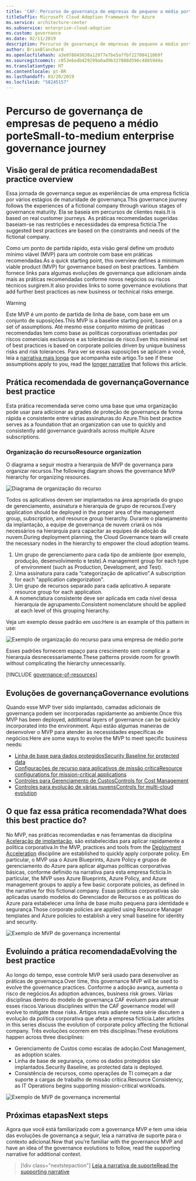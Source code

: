 ```yaml
---
title: 'CAF: Percurso de governança de empresas de pequeno a médio porte'
titleSuffix: Microsoft Cloud Adoption Framework for Azure
ms.service: architecture-center
ms.subservice: enterprise-cloud-adoption
ms.custom: governance
ms.date: 02/11/2019
description: Percurso de governança de empresas de pequeno a médio porte
author: BrianBlanchard
ms.openlocfilehash: a3e078845038a12977e7be5affbf22708411069f
ms.sourcegitcommit: c053e6edb429299a0ad9b327888d596c48859d4a
ms.translationtype: HT
ms.contentlocale: pt-BR
ms.lasthandoff: 03/20/2019
ms.locfileid: "58245157"
---
```

# <a name="small-to-medium-enterprise-governance-journey"></a><span data-ttu-id="89bbc-103">Percurso de governança de empresas de pequeno a médio porte</span><span class="sxs-lookup"><span data-stu-id="89bbc-103">Small-to-medium enterprise governance journey</span></span>

## <a name="best-practice-overview"></a><span data-ttu-id="89bbc-104">Visão geral de prática recomendada</span><span class="sxs-lookup"><span data-stu-id="89bbc-104">Best practice overview</span></span>

<span data-ttu-id="89bbc-105">Essa jornada de governança segue as experiências de uma empresa fictícia por vários estágios de maturidade de governança.</span><span class="sxs-lookup"><span data-stu-id="89bbc-105">This governance journey follows the experiences of a fictional company through various stages of governance maturity.</span></span> <span data-ttu-id="89bbc-106">Ela se baseia em percursos de clientes reais.</span><span class="sxs-lookup"><span data-stu-id="89bbc-106">It is based on real customer journeys.</span></span> <span data-ttu-id="89bbc-107">As práticas recomendadas sugeridas baseiam-se nas restrições e necessidades da empresa fictícia.</span><span class="sxs-lookup"><span data-stu-id="89bbc-107">The suggested best practices are based on the constraints and needs of the fictional company.</span></span>

<span data-ttu-id="89bbc-108">Como um ponto de partida rápido, esta visão geral define um produto mínimo viável (MVP) para um controle com base em práticas recomendadas.</span><span class="sxs-lookup"><span data-stu-id="89bbc-108">As a quick starting point, this overview defines a minimum viable product (MVP) for governance based on best practices.</span></span> <span data-ttu-id="89bbc-109">Também fornece links para algumas evoluções de governança que adicionam ainda mais as práticas recomendadas conforme novos negócios ou riscos técnicos surgirem.</span><span class="sxs-lookup"><span data-stu-id="89bbc-109">It also provides links to some governance evolutions that add further best practices as new business or technical risks emerge.</span></span>

> [!WARNING]
> <span data-ttu-id="89bbc-110">Este MVP é um ponto de partida de linha de base, com base em um conjunto de suposições.</span><span class="sxs-lookup"><span data-stu-id="89bbc-110">This MVP is a baseline starting point, based on a set of assumptions.</span></span> <span data-ttu-id="89bbc-111">Até mesmo esse conjunto mínimo de práticas recomendadas tem como base as políticas corporativas orientadas por riscos comerciais exclusivos e as tolerâncias de risco.</span><span class="sxs-lookup"><span data-stu-id="89bbc-111">Even this minimal set of best practices is based on corporate policies driven by unique business risks and risk tolerances.</span></span> <span data-ttu-id="89bbc-112">Para ver se essas suposições se aplicam a você, leia a [narrativa mais longa](./narrative.md) que acompanha este artigo.</span><span class="sxs-lookup"><span data-stu-id="89bbc-112">To see if these assumptions apply to you, read the [longer narrative](./narrative.md) that follows this article.</span></span>

## <a name="governance-best-practice"></a><span data-ttu-id="89bbc-113">Prática recomendada de governança</span><span class="sxs-lookup"><span data-stu-id="89bbc-113">Governance best practice</span></span>

<span data-ttu-id="89bbc-114">Esta prática recomendada serve como uma base que uma organização pode usar para adicionar as grades de proteção de governança de forma rápida e consistente entre várias assinaturas do Azure.</span><span class="sxs-lookup"><span data-stu-id="89bbc-114">This best practice serves as a foundation that an organization can use to quickly and consistently add governance guardrails across multiple Azure subscriptions.</span></span>

### <a name="resource-organization"></a><span data-ttu-id="89bbc-115">Organização do recurso</span><span class="sxs-lookup"><span data-stu-id="89bbc-115">Resource organization</span></span>

<span data-ttu-id="89bbc-116">O diagrama a seguir mostra a hierarquia de MVP de governança para organizar recursos.</span><span class="sxs-lookup"><span data-stu-id="89bbc-116">The following diagram shows the governance MVP hierarchy for organizing resources.</span></span>

![Diagrama de organização do recurso](../../../_images/governance/resource-organization.png)

<span data-ttu-id="89bbc-118">Todos os aplicativos devem ser implantados na área apropriada do grupo de gerenciamento, assinatura e hierarquia de grupo de recursos.</span><span class="sxs-lookup"><span data-stu-id="89bbc-118">Every application should be deployed in the proper area of the management group, subscription, and resource group hierarchy.</span></span> <span data-ttu-id="89bbc-119">Durante o planejamento da implantação, a equipe de governança de nuvem criará os nós necessários na hierarquia para capacitar as equipes de adoção da nuvem.</span><span class="sxs-lookup"><span data-stu-id="89bbc-119">During deployment planning, the Cloud Governance team will create the necessary nodes in the hierarchy to empower the cloud adoption teams.</span></span>  

1. <span data-ttu-id="89bbc-120">Um grupo de gerenciamento para cada tipo de ambiente (por exemplo, produção, desenvolvimento e teste).</span><span class="sxs-lookup"><span data-stu-id="89bbc-120">A management group for each type of environment (such as Production, Development, and Test).</span></span>
2. <span data-ttu-id="89bbc-121">Uma assinatura para cada “categorização de aplicativo”.</span><span class="sxs-lookup"><span data-stu-id="89bbc-121">A subscription for each "application categorization".</span></span>
3. <span data-ttu-id="89bbc-122">Um grupo de recursos separado para cada aplicativo.</span><span class="sxs-lookup"><span data-stu-id="89bbc-122">A separate resource group for each application.</span></span>
4. <span data-ttu-id="89bbc-123">A nomenclatura consistente deve ser aplicada em cada nível dessa hierarquia de agrupamento.</span><span class="sxs-lookup"><span data-stu-id="89bbc-123">Consistent nomenclature should be applied at each level of this grouping hierarchy.</span></span>

<span data-ttu-id="89bbc-124">Veja um exemplo desse padrão em uso:</span><span class="sxs-lookup"><span data-stu-id="89bbc-124">Here is an example of this pattern in use:</span></span>

![Exemplo de organização do recurso para uma empresa de médio porte](../../../_images/governance/mid-market-resource-organization.png)

<span data-ttu-id="89bbc-126">Esses padrões fornecem espaço para crescimento sem complicar a hierarquia desnecessariamente.</span><span class="sxs-lookup"><span data-stu-id="89bbc-126">These patterns provide room for growth without complicating the hierarchy unnecessarily.</span></span>

[!INCLUDE [governance-of-resources](../../../../../includes/cloud-adoption/governance/governance-of-resources.md)]

## <a name="governance-evolutions"></a><span data-ttu-id="89bbc-127">Evoluções de governança</span><span class="sxs-lookup"><span data-stu-id="89bbc-127">Governance evolutions</span></span>

<span data-ttu-id="89bbc-128">Quando esse MVP tiver sido implantado, camadas adicionais de governança podem ser incorporadas rapidamente ao ambiente.</span><span class="sxs-lookup"><span data-stu-id="89bbc-128">Once this MVP has been deployed, additional layers of governance can be quickly incorporated into the environment.</span></span> <span data-ttu-id="89bbc-129">Aqui estão algumas maneiras de desenvolver o MVP para atender às necessidades específicas de negócios:</span><span class="sxs-lookup"><span data-stu-id="89bbc-129">Here are some ways to evolve the MVP to meet specific business needs:</span></span>

- [<span data-ttu-id="89bbc-130">Linha de base para dados protegidos</span><span class="sxs-lookup"><span data-stu-id="89bbc-130">Security Baseline for protected data</span></span>](./security-baseline-evolution.md)
- [<span data-ttu-id="89bbc-131">Configurações de recurso para aplicativos de missão crítica</span><span class="sxs-lookup"><span data-stu-id="89bbc-131">Resource configurations for mission-critical applications</span></span>](./resource-consistency-evolution.md)
- [<span data-ttu-id="89bbc-132">Controles para Gerenciamento de Custos</span><span class="sxs-lookup"><span data-stu-id="89bbc-132">Controls for Cost Management</span></span>](./cost-management-evolution.md)
- [<span data-ttu-id="89bbc-133">Controles para evolução de várias nuvens</span><span class="sxs-lookup"><span data-stu-id="89bbc-133">Controls for multi-cloud evolution</span></span>](./multi-cloud-evolution.md)

<!-- markdownlint-disable MD026 -->

## <a name="what-does-this-best-practice-do"></a><span data-ttu-id="89bbc-134">O que faz essa prática recomendada?</span><span class="sxs-lookup"><span data-stu-id="89bbc-134">What does this best practice do?</span></span>

<span data-ttu-id="89bbc-135">No MVP, nas práticas recomendadas e nas ferramentas da disciplina [Aceleração de implantação](../../deployment-acceleration/overview.md), são estabelecidas para aplicar rapidamente a política corporativa.</span><span class="sxs-lookup"><span data-stu-id="89bbc-135">In the MVP, practices and tools from the [Deployment Acceleration](../../deployment-acceleration/overview.md) discipline are established to quickly apply corporate policy.</span></span> <span data-ttu-id="89bbc-136">Em particular, o MVP usa o Azure Blueprints, Azure Policy e grupos de gerenciamento do Azure para aplicar algumas políticas corporativas básicas, conforme definido na narrativa para esta empresa fictícia.</span><span class="sxs-lookup"><span data-stu-id="89bbc-136">In particular, the MVP uses Azure Blueprints, Azure Policy, and Azure management groups to apply a few basic corporate policies, as defined in the narrative for this fictional company.</span></span> <span data-ttu-id="89bbc-137">Essas políticas corporativas são aplicadas usando modelos do Gerenciador de Recursos e as políticas do Azure para estabelecer uma linha de base muito pequena para identidade e segurança.</span><span class="sxs-lookup"><span data-stu-id="89bbc-137">Those corporate policies are applied using Resource Manager templates and Azure policies to establish a very small baseline for identity and security.</span></span>

![Exemplo de MVP de governança incremental](../../../_images/governance/governance-mvp.png)

## <a name="evolving-the-best-practice"></a><span data-ttu-id="89bbc-139">Evoluindo a prática recomendada</span><span class="sxs-lookup"><span data-stu-id="89bbc-139">Evolving the best practice</span></span>

<span data-ttu-id="89bbc-140">Ao longo do tempo, esse controle MVP será usado para desenvolver as práticas de governança.</span><span class="sxs-lookup"><span data-stu-id="89bbc-140">Over time, this governance MVP will be used to evolve the governance practices.</span></span> <span data-ttu-id="89bbc-141">Conforme a adoção avança, aumenta o risco de negócios.</span><span class="sxs-lookup"><span data-stu-id="89bbc-141">As adoption advances, business risk grows.</span></span> <span data-ttu-id="89bbc-142">Várias disciplinas dentro do modelo de governança CAF evoluem para atenuar esses riscos.</span><span class="sxs-lookup"><span data-stu-id="89bbc-142">Various disciplines within the CAF governance model will evolve to mitigate those risks.</span></span> <span data-ttu-id="89bbc-143">Artigos mais adiante nesta série discutem a evolução da política corporativa que afeta a empresa fictícia.</span><span class="sxs-lookup"><span data-stu-id="89bbc-143">Later articles in this series discuss the evolution of corporate policy affecting the fictional company.</span></span> <span data-ttu-id="89bbc-144">Três evoluções ocorrem em três disciplinas:</span><span class="sxs-lookup"><span data-stu-id="89bbc-144">These evolutions happen across three disciplines:</span></span>

- <span data-ttu-id="89bbc-145">Gerenciamento de Custos como escalas de adoção.</span><span class="sxs-lookup"><span data-stu-id="89bbc-145">Cost Management, as adoption scales.</span></span>
- <span data-ttu-id="89bbc-146">Linha de base de segurança, como os dados protegidos são implantados.</span><span class="sxs-lookup"><span data-stu-id="89bbc-146">Security Baseline, as protected data is deployed.</span></span>
- <span data-ttu-id="89bbc-147">Consistência de recursos, como operações de TI começam a dar suporte a cargas de trabalho de missão crítica.</span><span class="sxs-lookup"><span data-stu-id="89bbc-147">Resource Consistency, as IT Operations begins supporting mission-critical workloads.</span></span>

![Exemplo de MVP de governança incremental](../../../_images/governance/governance-evolution.png)

## <a name="next-steps"></a><span data-ttu-id="89bbc-149">Próximas etapas</span><span class="sxs-lookup"><span data-stu-id="89bbc-149">Next steps</span></span>

<span data-ttu-id="89bbc-150">Agora que você está familiarizado com a governança MVP e tem uma ideia das evoluções de governança a seguir, leia a narrativa de suporte para o contexto adicional.</span><span class="sxs-lookup"><span data-stu-id="89bbc-150">Now that you’re familiar with the governance MVP and have an idea of the governance evolutions to follow, read the supporting narrative for additional context.</span></span>

> [!div class="nextstepaction"]
> [<span data-ttu-id="89bbc-151">Leia a narrativa de suporte</span><span class="sxs-lookup"><span data-stu-id="89bbc-151">Read the supporting narrative</span></span>](./narrative.md)

